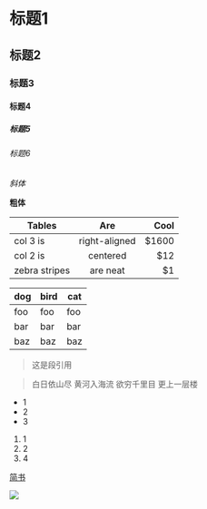 # 标题1
## 标题2
### 标题3
#### 标题4
##### 标题5
###### 标题6

*斜体*

**粗体**

| Tables        | Are           | Cool  |
| ------------- |:-------------:| -----:|
| col 3 is      | right-aligned | $1600 |
| col 2 is      | centered      |   $12 |
| zebra stripes | are neat      |    $1 |

dog | bird | cat
----|------|----
foo | foo  | foo
bar | bar  | bar
baz | baz  | baz

> 这是段引用

> 白日依山尽
> 黄河入海流
> 欲穷千里目
> 更上一层楼

- 1
- 2
- 3

1. 1
2. 2
3. 4

[简书](http://www.jianshu.com)

![](http://img05.tooopen.com/images/20160121/tooopen_sy_155168162826.jpg)

